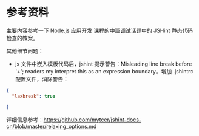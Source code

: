 # 参考资料

主要内容参考一下 Node.js 应用开发 课程的中篇调试话题中的 JSHint 静态代码检查的教案。

其他细节问题：
- js 文件中嵌入模板代码后，jshint 提示警告：Misleading line break before '+'; readers my interpret this as an expression boundary。增加 .jshintrc 配置文件，消除警告：

```json
{
  "laxbreak": true

}
```
详细信息参考：https://github.com/mytcer/jshint-docs-cn/blob/master/relaxing_options.md
